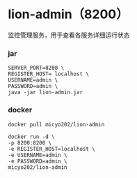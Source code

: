 # lion-admin（8200）

监控管理服务，用于查看各服务详细运行状态

### jar
```shell script
SERVER_PORT=8200 \
REGISTER_HOST= localhost \
USERNAME=admin \
PASSWORD=admin \
java -jar lion-admin.jar
```

### docker
```shell script
docker pull micyo202/lion-admin
```
```shell script
docker run -d \
-p 8200:8200 \
-e REGISTER_HOST=localhost \
-e USERNAME=admin \
-e PASSWORD=admin \
micyo202/lion-admin
```